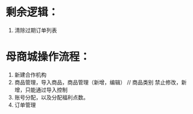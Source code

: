 # 剩余逻辑：
1. 清除过期订单列表


# 母商城操作流程：

1. 新建合作机构
2. 商品管理，导入商品，商品管理（新增，编辑） // 商品类别 禁止修改，新增，只能通过导入控制
3. 账号分配，以及分配福利点数。
4. 订单管理